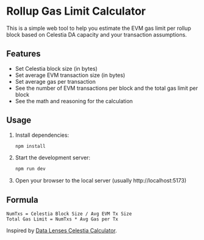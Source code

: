 # Rollup Gas Limit Calculator

This is a simple web tool to help you estimate the EVM gas limit per rollup block based on Celestia DA capacity and your transaction assumptions.

## Features
- Set Celestia block size (in bytes)
- Set average EVM transaction size (in bytes)
- Set average gas per transaction
- See the number of EVM transactions per block and the total gas limit per block
- See the math and reasoning for the calculation

## Usage

1. Install dependencies:
   ```bash
   npm install
   ```
2. Start the development server:
   ```bash
   npm run dev
   ```
3. Open your browser to the local server (usually http://localhost:5173)

## Formula

```
NumTxs = Celestia Block Size / Avg EVM Tx Size
Total Gas Limit = NumTxs * Avg Gas per Tx
```

Inspired by [Data Lenses Celestia Calculator](https://www.datalenses.zone/chain/celestia/calculator). 